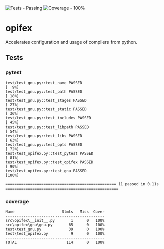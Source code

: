 ![Tests - Passing](https://img.shields.io/static/v1?label=Tests&message=Passing&color=2ea44f&logo=github&logoColor=%23d8d8d8)
![Coverage - 100%](https://img.shields.io/static/v1?label=Coverage&message=100%&color=2ea44f&logo=pytest&logoColor=%23d8d8d8)
# opifex
Accelerates configuration and usage of compilers from python.

## Tests
### pytest
```
test/test_gnu.py::test_name PASSED                                                                               [  9%]
test/test_gnu.py::test_path PASSED                                                                               [ 18%]
test/test_gnu.py::test_stages PASSED                                                                             [ 27%]
test/test_gnu.py::test_static PASSED                                                                             [ 36%]
test/test_gnu.py::test_includes PASSED                                                                           [ 45%]
test/test_gnu.py::test_libpath PASSED                                                                            [ 54%]
test/test_gnu.py::test_libs PASSED                                                                               [ 63%]
test/test_gnu.py::test_opts PASSED                                                                               [ 72%]
test/test_opifex.py::test_pytest PASSED                                                                          [ 81%]
test/test_opifex.py::test_opifex PASSED                                                                          [ 90%]
test/test_opifex.py::test_gnu PASSED                                                                             [100%]

================================================= 11 passed in 0.11s ==================================================
```
### coverage
```
Name                     Stmts   Miss  Cover
--------------------------------------------
src\opifex\__init__.py       1      0   100%
src\opifex\gnu\gnu.py       65      0   100%
test\test_gnu.py            39      0   100%
test\test_opifex.py          9      0   100%
--------------------------------------------
TOTAL                      114      0   100%
```
